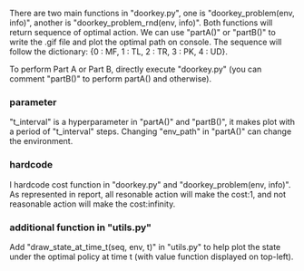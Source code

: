 There are two main functions in "doorkey.py", one is "doorkey_problem(env, info)", another is "doorkey_problem_rnd(env, info)".
Both functions will return sequence of optimal action. We can use "partA()" or "partB()" to write the .gif file and plot the optimal path on console.
The sequence will follow the dictionary: {0 : MF, 1 : TL, 2 : TR, 3 : PK, 4 : UD}.

To perform Part A or Part B, directly execute "doorkey.py" (you can comment "partB()" to perform partA() and otherwise).

### parameter ###
"t_interval" is a hyperparameter in "partA()" and "partB()", it makes plot with a period of "t_interval" steps.
Changing "env_path" in "partA()" can change the environment.

### hardcode ###
I hardcode cost function in "doorkey.py" and "doorkey_problem(env, info)". 
As represented in report, all resonable action will make the cost:1, and not reasonable action will make the cost:infinity.

### additional function in "utils.py" ###
Add "draw_state_at_time_t(seq, env, t)" in "utils.py" to help plot the state under the optimal policy at time t (with value function displayed on top-left).